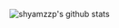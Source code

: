 ![shyamzzp's github stats](https://github-readme-stats.vercel.app/api?username=shyamzzp&show_icons=true&theme=gotham&hide=issues,stars&count_private=true)
